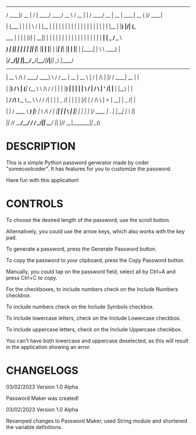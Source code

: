    _____  ____  __  __ ______ _____ ____   ____  _      _____ ____  _____  ______ _____  _  _____ 
   
  / ____|/ __ \|  \/  |  ____/ ____/ __ \ / __ \| |    / ____/ __ \|  __ \|  ____|  __ \( )/ ____|
  
 | (___ | |  | | \  / | |__ | |   | |  | | |  | | |   | |   | |  | | |  | | |__  | |__) |/| (___
 
  \___ \| |  | | |\/| |  __|| |   | |  | | |  | | |   | |   | |  | | |  | |  __| |  _  /   \___ \ 
  
  ____) | |__| | |  | | |___| |___| |__| | |__| | |___| |___| |__| | |__| | |____| | \ \   ____) |
  
 |_____/ \____/|_|  |_|______\_____\____/ \____/|______\_____\____/|_____/|______|_|  \_\ |_____/ 
                                                                                            
  _____         _____ _______          ______  _____  _____    __  __          _  ________ _____  _
  
 |  __ \ /\    / ____/ ____\ \        / / __ \|  __ \|  __ \  |  \/  |   /\   | |/ /  ____|  __ \| |
 
 | |__) /  \  | (___| (___  \ \  /\  / / |  | | |__) | |  | | | \  / |  /  \  | ' /| |__  | |__) | |
 
 |  ___/ /\ \  \___ \\___ \  \ \/  \/ /| |  | |  _  /| |  | | | |\/| | / /\ \ |  < |  __| |  _  /| |
 
 | |  / ____ \ ____) |___) |  \  /\  / | |__| | | \ \| |__| | | |  | |/ ____ \| . \| |____| | \ \|_|
 
 |_| /_/    \_\_____/_____/    \/  \/   \____/|_|  \_\_____/  |_|  |_/_/    \_\_|\_\______|_|  \_(_)
                                                                                                    
                                                                                                                                                                                                                                                                                                                                                              
# DESCRIPTION
  This is a simple Python password generator made by coder "somecoolcoder". It has features for you to customize the 
password.

  Have fun with this application!
  
# CONTROLS
  To choose the desired length of the password, use the scroll button.
  
  Alternatively, you could use the arrow keys, which also works with the key pad.
  
  To generate a password, press the Generate Password button.
  
  To copy the password to your clipboard, press the Copy Password button.
  
  Manually, you could tap on the password field, select all by Ctrl+A and press Ctrl+C to copy.
  
  For the checkboxes, to include numbers check on the Include Numbers checkbox.
  
  To include numbers check on the Include Symbols checkbox.
  
  To include lowercase letters, check on the Include Lowercase checkbox.
  
  To include uppercase letters, check on the Include Uppercase checkbox.
  
  You can't have both lowercase and uppercase deselected, as this will result in the application showing an error.
# CHANGELOGS
  03/02/2023 Version 1.0 Alpha
  
   Password Maker was created!
   
  03/02/2023 Version 1.0 Alpha
  
   Revamped changes to Password Maker, used String module and shortened the variable definitions.
